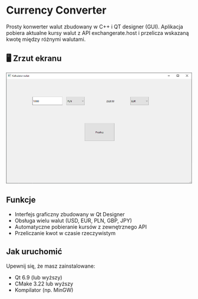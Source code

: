 # Currency Converter

Prosty konwerter walut zbudowany w C++ i QT designer (GUI). Aplikacja pobiera aktualne kursy walut z API exchangerate.host i przelicza wskazaną kwotę między różnymi walutami.

## 🖥️ Zrzut ekranu

![Zrzut ekranu](image.png)

## Funkcje

- Interfejs graficzny zbudowany w Qt Designer
- Obsługa wielu walut (USD, EUR, PLN, GBP, JPY)
- Automatyczne pobieranie kursów z zewnętrznego API
- Przeliczanie kwot w czasie rzeczywistym

## Jak uruchomić

Upewnij się, że masz zainstalowane:
   - Qt 6.9 (lub wyższy)
   - CMake 3.22 lub wyższy
   - Kompilator (np. MinGW)
